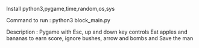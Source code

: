 Install python3,pygame,time,random,os,sys

Command to run :
python3 block_main.py

Description :
Pygame with Esc, up and down key controls
Eat apples and bananas to earn score, ignore bushes, arrow and bombs and Save the man